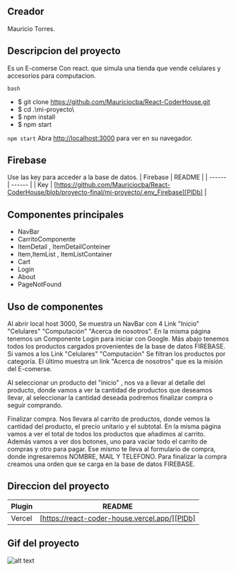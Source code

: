 ## Creador

Mauricio Torres. 

## Descripcion del proyecto
Es un E-comerse Con react.
que simula una tienda que vende celulares y accesorios para computacion.

`bash`
- $ git clone https://github.com/Mauriciocba/React-CoderHouse.git
- $ cd .\mi-proyecto\
- $ npm install
- $ npm start

`npm start`
Abra [http://localhost:3000](http://localhost:3000) para ver en su navegador.

## Firebase

Use las key para acceder a la base de datos. 
| Firebase | README |
| ------ | ------ |
| Key | [https://github.com/Mauriciocba/React-CoderHouse/blob/proyecto-final/mi-proyecto/.env_Firebase][PlDb] |


## Componentes principales

- NavBar 
- CarritoComponente
- ItemDetail , ItemDetailConteiner
- Item,ItemList , ItemListContainer
- Cart
- Login
- About
- PageNotFound

## Uso de componentes

Al abrir local host 3000, Se muestra un NavBar con 4 Link "Inicio" "Celulares" "Computación" "Acerca de nosotros". En la misma página tenemos un Componente Login para iniciar con Google. Más abajo tenemos todos los productos cargados provenientes de la base de datos FIREBASE. 
Si vamos a los Link "Celulares" "Computación" Se filtran los productos por categoría. El último muestra un link "Acerca de nosotros" que es la misión del E-comerse.

Al seleccionar un producto del "inicio" , nos va a llevar al detalle del producto, donde vamos a ver la cantidad de productos que deseamos llevar, al seleccionar la cantidad deseada podremos finalizar compra o seguir comprando. 

Finalizar compra. Nos llevara al carrito de productos, donde vemos la cantidad del producto, el precio unitario y el subtotal. En la misma página vamos a ver el total de todos los productos que añadimos al carrito. Además vamos a ver dos botones, uno para vaciar todo el carrito de compras y otro para pagar. Ese mismo te lleva al formulario de compra, donde ingresaremos NOMBRE, MAIL Y TELEFONO. Para finalizar la compra creamos una orden que se carga en la base de datos FIREBASE. 


## Direccion del proyecto

| Plugin | README |
| ------ | ------ |
| Vercel | [https://react-coder-house.vercel.app/][PlDb] |



## Gif del proyecto

![alt text](./public/imagenes/miProyecto.gif "Mi Proyecto")
